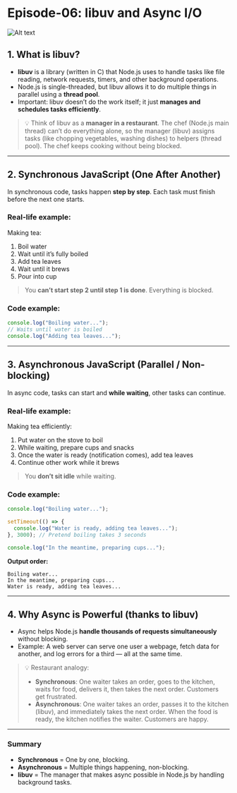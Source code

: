 # Episode-06: libuv and Async I/O

![Alt text](https://media.licdn.com/dms/image/v2/D5612AQHruWD8d1d7ow/article-inline_image-shrink_1000_1488/article-inline_image-shrink_1000_1488/0/1735117314406?e=2147483647&v=beta&t=P6S0QaFMhf91HygomDxcxljlBW8dEjphQVDTLtumrvU)



## 1. What is libuv?
- **libuv** is a library (written in C) that Node.js uses to handle tasks like file reading, network requests, timers, and other background operations.
- Node.js is single-threaded, but libuv allows it to do multiple things in parallel using a **thread pool**.
- Important: libuv doesn’t do the work itself; it just **manages and schedules tasks efficiently**.

> 💡 Think of libuv as a **manager in a restaurant**. The chef (Node.js main thread) can’t do everything alone, so the manager (libuv) assigns tasks (like chopping vegetables, washing dishes) to helpers (thread pool). The chef keeps cooking without being blocked.

---

## 2. Synchronous JavaScript (One After Another)
In synchronous code, tasks happen **step by step**. Each task must finish before the next one starts.

### Real-life example:
Making tea:
1. Boil water  
2. Wait until it’s fully boiled  
3. Add tea leaves  
4. Wait until it brews  
5. Pour into cup  

> You **can’t start step 2 until step 1 is done**. Everything is blocked.

### Code example:
```js
console.log("Boiling water..."); 
// Waits until water is boiled
console.log("Adding tea leaves...");
```

---

## 3. Asynchronous JavaScript (Parallel / Non-blocking)
In async code, tasks can start and **while waiting**, other tasks can continue.

### Real-life example:
Making tea efficiently:
1. Put water on the stove to boil  
2. While waiting, prepare cups and snacks  
3. Once the water is ready (notification comes), add tea leaves  
4. Continue other work while it brews  

> You **don’t sit idle** while waiting.

### Code example:
```js
console.log("Boiling water...");

setTimeout(() => {
  console.log("Water is ready, adding tea leaves...");
}, 3000); // Pretend boiling takes 3 seconds

console.log("In the meantime, preparing cups...");
```

**Output order:**
```
Boiling water...
In the meantime, preparing cups...
Water is ready, adding tea leaves...
```

---

## 4. Why Async is Powerful (thanks to libuv)
- Async helps Node.js **handle thousands of requests simultaneously** without blocking.
- Example: A web server can serve one user a webpage, fetch data for another, and log errors for a third — all at the same time.

> 💡 Restaurant analogy:  
> - **Synchronous**: One waiter takes an order, goes to the kitchen, waits for food, delivers it, then takes the next order. Customers get frustrated.  
> - **Asynchronous**: One waiter takes an order, passes it to the kitchen (libuv), and immediately takes the next order. When the food is ready, the kitchen notifies the waiter. Customers are happy.

---

### Summary
- **Synchronous** = One by one, blocking.  
- **Asynchronous** = Multiple things happening, non-blocking.  
- **libuv** = The manager that makes async possible in Node.js by handling background tasks.
